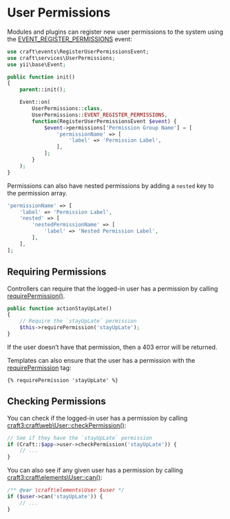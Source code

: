 # User Permissions

Modules and plugins can register new user permissions to the system using the [EVENT_REGISTER_PERMISSIONS](craft3:craft\services\UserPermissions::EVENT_REGISTER_PERMISSIONS) event:

```php
use craft\events\RegisterUserPermissionsEvent;
use craft\services\UserPermissions;
use yii\base\Event;

public function init()
{
    parent::init();

    Event::on(
        UserPermissions::class,
        UserPermissions::EVENT_REGISTER_PERMISSIONS,
        function(RegisterUserPermissionsEvent $event) {
            $event->permissions['Permission Group Name'] = [
                'permissionName' => [
                    'label' => 'Permission Label',
                ],
            ];
        }
    );
}
```

Permissions can also have nested permissions by adding a `nested` key to the permission array.

```php
'permissionName' => [
    'label' => 'Permission Label',
    'nested' => [
        'nestedPermissionName' => [
            'label' => 'Nested Permission Label',
        ],
    ],
];
```

## Requiring Permissions

Controllers can require that the logged-in user has a permission by calling [requirePermission()](craft3:craft\web\Controller::requirePermission()).

```php
public function actionStayUpLate()
{
    // Require the `stayUpLate` permission
    $this->requirePermission('stayUpLate');
}
```

If the user doesn’t have that permission, then a 403 error will be returned.

Templates can also ensure that the user has a permission with the [requirePermission](../dev/tags/requirepermission.md) tag:

```twig
{% requirePermission 'stayUpLate' %}
```

## Checking Permissions

You can check if the logged-in user has a permission by calling <craft3:craft\web\User::checkPermission()>:

```php
// See if they have the `stayUpLate` permission
if (Craft::$app->user->checkPermission('stayUpLate')) {
    // ...
}
```

You can also see if any given user has a permission by calling <craft3:craft\elements\User::can()>:

```php
/** @var \craft\elements\User $user */
if ($user->can('stayUpLate')) {
    // ...
}
```
